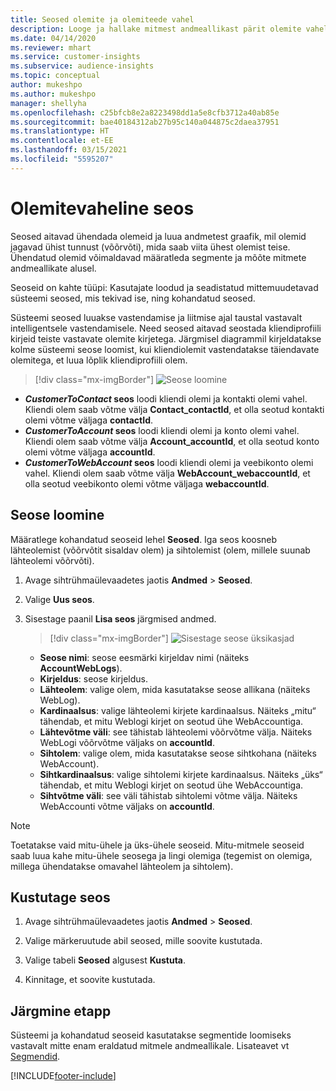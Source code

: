 ```yaml
---
title: Seosed olemite ja olemiteede vahel
description: Looge ja hallake mitmest andmeallikast pärit olemite vahelisi seoseid.
ms.date: 04/14/2020
ms.reviewer: mhart
ms.service: customer-insights
ms.subservice: audience-insights
ms.topic: conceptual
author: mukeshpo
ms.author: mukeshpo
manager: shellyha
ms.openlocfilehash: c25bfcb8e2a8223498dd1a5e8cfb3712a40ab85e
ms.sourcegitcommit: bae40184312ab27b95c140a044875c2daea37951
ms.translationtype: HT
ms.contentlocale: et-EE
ms.lasthandoff: 03/15/2021
ms.locfileid: "5595207"
---
```

# <a name="relationships-between-entities"></a>Olemitevaheline seos

Seosed aitavad ühendada olemeid ja luua andmetest graafik, mil olemid jagavad ühist tunnust (võõrvõti), mida saab viita ühest olemist teise. Ühendatud olemid võimaldavad määratleda segmente ja mõõte mitmete andmeallikate alusel.

Seoseid on kahte tüüpi: Kasutajate loodud ja seadistatud mittemuudetavad süsteemi seosed, mis tekivad ise, ning kohandatud seosed.

Süsteemi seosed luuakse vastendamise ja liitmise ajal taustal vastavalt intelligentsele vastendamisele. Need seosed aitavad seostada kliendiprofiili kirjeid teiste vastavate olemite kirjetega. Järgmisel diagrammil kirjeldatakse kolme süsteemi seose loomist, kui kliendiolemit vastendatakse täiendavate olemitega, et luua lõplik kliendiprofiili olem.

> [!div class="mx-imgBorder"]
> ![Seose loomine](media/relationships-entities-merge.png "Seose loomine")

- ***CustomerToContact* seos** loodi kliendi olemi ja kontakti olemi vahel. Kliendi olem saab võtme välja **Contact_contactId**, et olla seotud kontakti olemi võtme väljaga **contactId**.
- ***CustomerToAccount* seos** loodi kliendi olemi ja konto olemi vahel. Kliendi olem saab võtme välja **Account_accountId**, et olla seotud konto olemi võtme väljaga **accountId**.
- ***CustomerToWebAccount* seos** loodi kliendi olemi ja veebikonto olemi vahel. Kliendi olem saab võtme välja **WebAccount_webaccountId**, et olla seotud veebikonto olemi võtme väljaga **webaccountId**.

## <a name="create-a-relationship"></a>Seose loomine

Määratlege kohandatud seoseid lehel **Seosed**. Iga seos koosneb lähteolemist (võõrvõtit sisaldav olem) ja sihtolemist (olem, millele suunab lähteolemi võõrvõti).

1. Avage sihtrühmaülevaadetes jaotis **Andmed** > **Seosed**.

2. Valige **Uus seos**.

3. Sisestage paanil **Lisa seos** järgmised andmed.

   > [!div class="mx-imgBorder"]
   > ![Sisestage seose üksikasjad](media/relationships-add.png "Sisestage seose üksikasjad")

   - **Seose nimi**: seose eesmärki kirjeldav nimi (näiteks **AccountWebLogs**).
   - **Kirjeldus**: seose kirjeldus.
   - **Lähteolem**: valige olem, mida kasutatakse seose allikana (näiteks WebLog).
   - **Kardinaalsus**: valige lähteolemi kirjete kardinaalsus. Näiteks „mitu“ tähendab, et mitu Weblogi kirjet on seotud ühe WebAccountiga.
   - **Lähtevõtme väli**: see tähistab lähteolemi võõrvõtme välja. Näiteks WebLogi võõrvõtme väljaks on **accountId**.
   - **Sihtolem**: valige olem, mida kasutatakse seose sihtkohana (näiteks WebAccount).
   - **Sihtkardinaalsus**: valige sihtolemi kirjete kardinaalsus. Näiteks „üks“ tähendab, et mitu Weblogi kirjet on seotud ühe WebAccountiga.
   - **Sihtvõtme väli**: see väli tähistab sihtolemi võtme välja. Näiteks WebAccounti võtme väljaks on **accountId**.

> [!NOTE]
> Toetatakse vaid mitu-ühele ja üks-ühele seoseid. Mitu-mitmele seoseid saab luua kahe mitu-ühele seosega ja lingi olemiga (tegemist on olemiga, millega ühendatakse omavahel lähteolem ja sihtolem).

## <a name="delete-a-relationship"></a>Kustutage seos

1. Avage sihtrühmaülevaadetes jaotis **Andmed** > **Seosed**.

2. Valige märkeruutude abil seosed, mille soovite kustutada.

3. Valige tabeli **Seosed** algusest **Kustuta**.

4. Kinnitage, et soovite kustutada.

## <a name="next-step"></a>Järgmine etapp

Süsteemi ja kohandatud seoseid kasutatakse segmentide loomiseks vastavalt mitte enam eraldatud mitmele andmeallikale. Lisateavet vt [Segmendid](segments.md).


[!INCLUDE[footer-include](../includes/footer-banner.md)]
